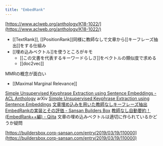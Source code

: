 ```yaml
---
title: "EmbedRank"
---
```



[https://www.aclweb.org/anthology/K18-1022/](https://www.aclweb.org/anthology/K18-1022/)
- [[TextRank]], [[PositionRank]]同様に教師なしで文章から[[キーフレーズ抽出]]をする仕組み
- [[埋め込みベクトル]]を使うところがキモ
    - [[この文書を代表するキーワードらしさ]]をベクトルの類似度で求める
    - [[doc2vec]]

MMRの概念が面白い
- [[Maximal Marginal Relevance]]

[Simple Unsupervised Keyphrase Extraction using Sentence Embeddings - ACL Anthology](https://www.aclweb.org/anthology/K18-1022/)
arXiv [Simple Unsupervised Keyphrase Extraction using Sentence Embeddings](https://arxiv.org/abs/1801.04470)
[文章埋め込みを用いた教師なしキーフレーズ抽出EmbedRankの実装とその評価 - Sansan Builders Box](https://buildersbox.corp-sansan.com/entry/2019/03/19/110000)
[教師なし自動要約！(EmbedRank++編) - Qiita](https://qiita.com/maru0kun/items/7c5513c9184ed6053554)
文章の埋め込みベクトルは適切に作られているかどうか疑問

[https://buildersbox.corp-sansan.com/entry/2019/03/19/110000](https://buildersbox.corp-sansan.com/entry/2019/03/19/110000)
